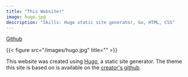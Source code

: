 ```yaml
---
title: "This Website!"
image: hugo.jpg
description: "Skills: Hugo static site generator, Go, HTML, CSS"
---
```


[Github](https://github.com/paarthtandon/paarthtandon.github.io)

{{< figure src="/images/hugo.jpg" title="" >}}

This website was created using [Hugo](https://gohugo.io/), a static site generator.
The theme this site is based on is available on the [creator's github](https://github.com/charlola/hugo-theme-charlolamode).
